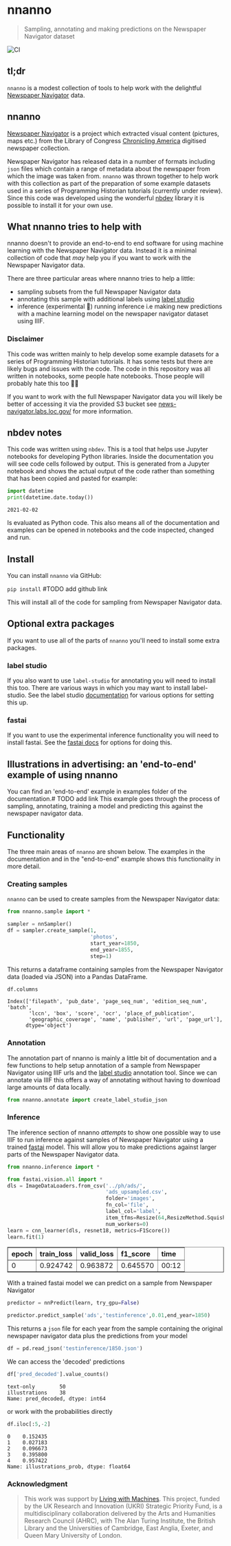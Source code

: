 # nnanno
> Sampling, annotating and making predictions on the Newspaper Navigator dataset  


![CI](https://github.com/davanstrien/nnanno/workflows/CI/badge.svg)

## tl;dr

`nnanno` is a modest collection of tools to help work with the delightful [Newspaper Navigator](https://news-navigator.labs.loc.gov/) data. 

## nnanno

[Newspaper Navigator](https://news-navigator.labs.loc.gov/) is a project which extracted visual content (pictures, maps etc.) from the Library of Congress [Chronicling America](https://chroniclingamerica.loc.gov/) digitised newspaper collection.

Newspaper Navigator has released data in a number of formats including `json` files which contain a range of metadata about the newspaper from which the image was taken from. `nnanno` was thrown together to help work with this collection as part of the preparation of some example datasets used in a series of Programming Historian tutorials (currently under review). Since this code was developed using the wonderful [nbdev](nbdev.fast.ai/) library it is possible to install it for your own use. 

## What nnanno tries to help with

nnanno doesn't to provide an end-to-end to end software for using machine learning with the Newspaper Navigator data. Instead it is a minimal collection of code that *may* help you if you want to work with the Newspaper Navigator data.

There are three particular areas where nnanno tries to help a little:
- sampling subsets from the full Newspaper Navigator data
- annotating this sample with additional labels using [label studio](https://labelstud.io)
- inference (experimental 😬) running inference i.e making new predictions with a machine learning model on the newspaper navigator dataset using IIIF.

### Disclaimer

This code was written mainly to help develop some example datasets for a series of Programming Historian tutorials. It has some tests but there are likely bugs and issues with the code. The code in this repository was all written in notebooks, some people  hate notebooks. Those people will probably hate this too 🤷‍♂️

If you want to work with the full Newspaper Navigator data you will likely be better of accessing it via the provided S3 bucket see [news-navigator.labs.loc.gov/]() for more information.

## nbdev notes
This code was written using `nbdev`. This is a tool that helps use Jupyter notebooks for developing Python libraries. Inside the documentation you will see code cells followed by output. This is generated from a Jupyter notebook and shows the actual output of the code rather than something that has been copied and pasted for example:

```python
import datetime
print(datetime.date.today())
```

    2021-02-02


Is evaluated as Python code. This also means all of the documentation and examples can be opened in notebooks and the code inspected, changed and run. 

## Install

You can install `nnanno` via GitHub:

`pip install` #TODO add github link

This will install all of the code for sampling from Newspaper Navigator data. 

## Optional extra packages 
If you want to use all of the parts of `nnanno` you'll need to install some extra packages. 

### label studio 
If you also want to use `label-studio` for annotating you will need to install this too. There are various ways in which you may want to install label-studio. See the label studio [documentation](https://labelstud.io/) for various options for setting this up. 

### fastai
If you want to use the experimental inference functionality you will need to install fastai. See the [fastai docs](https://docs.fast.ai/#Installing) for options for doing this. 

## Illustrations in advertising: an 'end-to-end' example of using nnanno 

You can find an 'end-to-end' example in examples folder of the documentation.# TODO add link 
This example goes through the process of sampling, annotating, training a model and predicting this against the newspaper navigator data. 

## Functionality 
The three main areas of `nnanno` are shown below. The examples in the documentation and in the "end-to-end" example shows this functionality in more detail. 

### Creating samples

`nnanno` can be used to create samples from the Newspaper Navigator data:

```python
from nnanno.sample import *
```

```python
sampler = nnSampler()
df = sampler.create_sample(1,
                           'photos',
                           start_year=1850, 
                           end_year=1855, 
                           step=1)
```

This returns a dataframe containing samples from the Newspaper Navigator data (loaded via JSON) into a Pandas DataFrame. 

```python
df.columns
```




    Index(['filepath', 'pub_date', 'page_seq_num', 'edition_seq_num', 'batch',
           'lccn', 'box', 'score', 'ocr', 'place_of_publication',
           'geographic_coverage', 'name', 'publisher', 'url', 'page_url'],
          dtype='object')



### Annotation
The annotation part of nnanno is mainly a little bit of documentation and a few functions to help setup annotation of a sample from Newspaper Navigator using IIIF urls and the [label studio](https://labelstud.io/) annotation tool. Since we can annotate via IIIF this offers a way of annotating without having to download large amounts of data locally. 

```python
from nnanno.annotate import create_label_studio_json
```

### Inference

The inference section of nnanno *attempts* to show one possible way to use IIIF to run inference against samples of Newspaper Navigator using a trained [fastai](https://docs.fast.ai/) model. This will allow you to make predictions against larger parts of the Newspaper Navigator data. 

```python
from nnanno.inference import *
```

```python
from fastai.vision.all import *
dls = ImageDataLoaders.from_csv('../ph/ads/', 
                                'ads_upsampled.csv',
                                folder='images', 
                                fn_col='file', 
                                label_col='label',
                                item_tfms=Resize(64,ResizeMethod.Squish),
                                num_workers=0)
learn = cnn_learner(dls, resnet18, metrics=F1Score())
learn.fit(1)
```


<table border="1" class="dataframe">
  <thead>
    <tr style="text-align: left;">
      <th>epoch</th>
      <th>train_loss</th>
      <th>valid_loss</th>
      <th>f1_score</th>
      <th>time</th>
    </tr>
  </thead>
  <tbody>
    <tr>
      <td>0</td>
      <td>0.924742</td>
      <td>0.963872</td>
      <td>0.645570</td>
      <td>00:12</td>
    </tr>
  </tbody>
</table>


With a trained fastai model we can predict on a sample from Newspaper Navigator

```python
predictor = nnPredict(learn, try_gpu=False)
```

```python
predictor.predict_sample('ads','testinference',0.01,end_year=1850)
```

    


This returns a `json` file for each year from the sample containing the original newspaper navigator data plus the predictions from your model

```python
df = pd.read_json('testinference/1850.json')
```

We can access the 'decoded' predictions

```python
df['pred_decoded'].value_counts()
```




    text-only        50
    illustrations    38
    Name: pred_decoded, dtype: int64



or work with the probabilities directly

```python
df.iloc[:5,-2]
```




    0    0.152435
    1    0.027183
    2    0.096673
    3    0.395800
    4    0.957422
    Name: illustrations_prob, dtype: float64



### Acknowledgment 

> This work was support by [Living with Machines](livingwithmachines.ac.uk/). This project, funded by the UK Research and Innovation (UKRI) Strategic Priority Fund, is a multidisciplinary collaboration delivered by the Arts and Humanities Research Council (AHRC), with The Alan Turing Institute, the British Library and the Universities of Cambridge, East Anglia, Exeter, and Queen Mary University of London.
